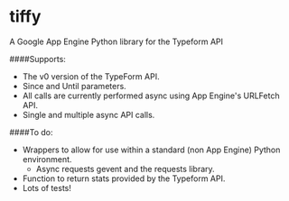 tiffy
=====

A Google App Engine Python library for the Typeform API

####Supports:
  * The v0 version of the TypeForm API.
  * Since and Until parameters.
  * All calls are currently performed async using App Engine's URLFetch API.
  * Single and multiple async API calls.

####To do:
  * Wrappers to allow for use within a standard (non App Engine) Python environment.
    * Async requests gevent and the requests library.
  * Function to return stats provided by the Typeform API.
  * Lots of tests!
